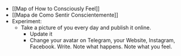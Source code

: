 - [[Map of How to Consciously Feel]]
- [[Mapa de Como Sentir Conscientemente]]
- Experiment:
	- Take a picture of you every day and publish it online.
		- Update it
		- Change your avatar on Telegram, your Website, Instagram, Facebook. Write. Note what happens. Note what you feel.